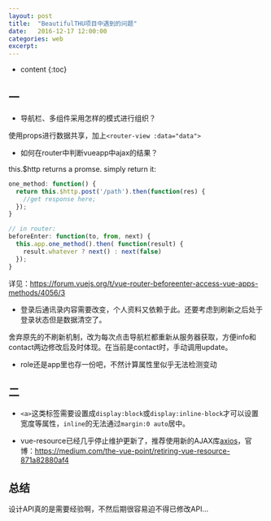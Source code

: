 ```yaml
---
layout: post
title:  "BeautifulTHU项目中遇到的问题"
date:   2016-12-17 12:00:00
categories: web
excerpt:
---
```


* content
{:toc}

## 一

- 导航栏、多组件采用怎样的模式进行组织？

使用props进行数据共享，加上`<router-view :data="data">`

- 如何在router中判断vueapp中ajax的结果？

this.$http returns a promse. simply return it:

```javascript
one_method: function() {
  return this.$http.post('/path').then(function(res) {
    //get response here;
  });
}

// in router:
beforeEnter: function(to, from, next) {
  this.app.one_method().then( function(result) {
    result.whatever ? next() : next(false)
  });
}
```

详见：https://forum.vuejs.org/t/vue-router-beforeenter-access-vue-apps-methods/4056/3

- 登录后通讯录内容需要改变，个人资料又依赖于此。还要考虑到刷新之后处于登录状态但是数据清空了。

舍弃原先的不刷新机制，改为每次点击导航栏都重新从服务器获取，方便info和contact两边修改后及时体现。在当前是contact时，手动调用update。

- role还是app里也存一份吧，不然计算属性里似乎无法检测变动

## 二

- `<a>`这类标签需要设置成`display:block`或`display:inline-block`才可以设置宽度等属性，`inline`的无法通过`margin:0 auto`居中。

- vue-resource已经几乎停止维护更新了，推荐使用新的AJAX库[axios](https://github.com/mzabriskie/axios)，官博：https://medium.com/the-vue-point/retiring-vue-resource-871a82880af4

## 总结

设计API真的是需要经验啊，不然后期很容易迫不得已修改API...
